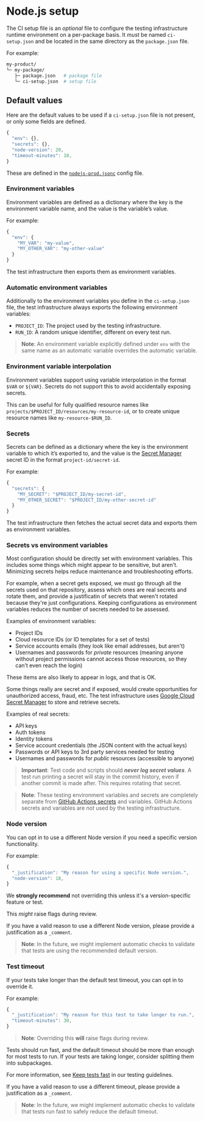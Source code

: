 # Node.js setup

The CI setup file is an _optional_ file to configure the testing infrastructure runtime environment on a per-package basis.
It _must_ be named `ci-setup.json` and be located in the same directory as the `package.json` file.

For example:

```sh
my-product/
└─ my-package/
   ├─ package.json   # package file
   └─ ci-setup.json  # setup file
```

## Default values

Here are the default values to be used if a `ci-setup.json` file is not present, or only some fields are defined.

```js
{
  "env": {},
  "secrets": {},
  "node-version": 20,
  "timeout-minutes": 10,
}
```

These are defined in the [`nodejs-prod.jsonc`](nodejs-prod.jsonc) config file.

### Environment variables

Environment variables are defined as a dictionary where the key is the environment variable name, and the value is the variable’s value.

For example:

```js
{
  "env": {
    "MY_VAR": "my-value",
    "MY_OTHER_VAR": "my-other-value"
  }
}
```

The test infrastructure then exports them as environment variables.

### Automatic environment variables

Additionally to the environment variables you define in the `ci-setup.json` file, the test infrastructure always exports the following environment variables:

- `PROJECT_ID`: The project used by the testing infrastructure.
- `RUN_ID`: A random unique identifier, different on every test run.

> **Note**: An environment variable explicitly defined under `env` with the same name as an automatic variable overrides the automatic variable.

### Environment variable interpolation

Environment variables support using variable interpolation in the format `$VAR` or `${VAR}`.
Secrets do not support this to avoid accidentally exposing secrets.

This can be useful for fully qualified resource names like `projects/$PROJECT_ID/resources/my-resource-id`, or to create unique resource names like `my-resource-$RUN_ID`.

### Secrets

Secrets can be defined as a dictionary where the key is the environment variable to which it’s exported to, and the value is the
[Secret Manager](https://cloud.google.com/security/products/secret-manager)
secret ID in the format `project-id/secret-id`.

For example:

```js
{
  "secrets": {
    "MY_SECRET": "$PROJECT_ID/my-secret-id",
    "MY_OTHER_SECRET": "$PROJECT_ID/my-other-secret-id"
  }
}
```

The test infrastructure then fetches the actual secret data and exports them as environment variables.

### Secrets vs environment variables

Most configuration should be directly set with environment variables.
This includes some things which might appear to be sensitive, but aren't.
Minimizing secrets helps reduce maintenance and troubleshooting efforts.

For example, when a secret gets exposed, we must go through all the secrets used on that repository, assess which ones are real secrets and rotate them, and provide a justificatin of secrets that weren't rotated because they're just configurations.
Keeping configurations as environment variables reduces the number of secrets needed to be assessed.

Examples of environment variables:

- Project IDs
- Cloud resource IDs (or ID templates for a set of tests)
- Service accounts emails (they look like email addresses, but aren't)
- Usernames and passwords for _private_ resources (meaning anyone without project permissions cannot access those resources, so they can’t even reach the login)

These items are also likely to appear in logs, and that is OK.

Some things really are secret and if exposed, would create opportunities for unauthorized access, fraud, etc.
The test infrastructure uses [Google Cloud Secret Manager](https://cloud.google.com/security/products/secret-manager) to store and retrieve secrets.

Examples of real secrets:

- API keys
- Auth tokens
- Identity tokens
- Service account credentials (the JSON content with the actual keys)
- Passwords or API keys to 3rd party services needed for testing
- Usernames and passwords for _public_ resources (accessible to anyone)

> **Important**: Test code and scripts should _**never log secret values**_.
> A test run printing a secret will stay in the commit history, even if another commit is made after.
> This requires rotating that secret.

> **Note**: These testing environment variables and secrets are completely separate from [GitHub Actions secrets](https://docs.github.com/en/actions/security-for-github-actions/security-guides/using-secrets-in-github-actions) and variables.
> GitHub Actions secrets and variables are _not_ used by the testing infrastructure.

### Node version

You can opt in to use a different Node version if you need a specific version functionality.

For example:

```js
{
  "_justification": "My reason for using a specific Node version.",
  "node-version": 18,
}
```

We **strongly recommend** not overriding this unless it's a version-specific feature or test.

This _might_ raise flags during review.

If you have a valid reason to use a different Node version, please provide a justification as a `_comment`.

> **Note**: In the future, we might implement automatic checks to validate that tests are using the recommended default version.

### Test timeout

If your tests take longer than the default test timeout, you can opt in to override it.

For example:

```js
{
  "_justification": "My reason for this test to take longer to run.",
  "timeout-minutes": 30,
}
```

> **Note**: Overriding this **will** raise flags during review.

Tests should run fast, and the default timeout should be more than enough for most tests to run.
If your tests are taking longer, consider splitting them into subpackages.

For more information, see
[Keep tests fast](https://github.com/GoogleCloudPlatform/cloud-samples-tools/blob/main/docs/testing-guidelines.md#keep-tests-fast)
in our testing guidelines.

If you have a valid reason to use a different timeout, please provide a justification as a `_comment`.

> **Note**: In the future, we might implement automatic checks to validate that tests run fast to safely reduce the default timeout.
